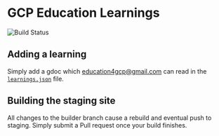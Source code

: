 # GCP Education Learnings

![Build Status](https://api.travis-ci.org/gcpedu/gcpedu.github.io.svg?branch=builder)

## Adding a learning

Simply add a gdoc which education4gcp@gmail.com can read in the [`learnings.json`](https://github.com/gcpedu/gcpedu.github.io/blob/builder/learnings.json) file.

## Building the staging site

All changes to the builder branch cause a rebuild and eventual push to staging.
Simply submit a Pull request once your build finishes.


